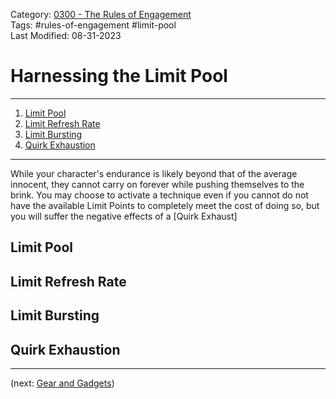 Category: [0300 - The Rules of Engagement](0300%20-%20The%20Rules%20of%20Engagement.md)  
Tags: #rules-of-engagement #limit-pool   
Last Modified: 08-31-2023  
# Harnessing the Limit Pool

****

1. [Limit Pool](Harnessing20%the%20Limit%20Pool.md#limit-pool)
2. [Limit Refresh Rate](Harnessing20%the%20Limit%20Pool.md#limit-refresh-rate)
3. [Limit Bursting](Harnessing20%the%20Limit%20Pool.md#limit-bursting)
4. [Quirk Exhaustion](Harnessing20%the%20Limit%20Pool.md#quirk-exhaustion)

****

While your character's endurance is likely beyond that of the average innocent, they cannot carry on forever while pushing themselves to the brink. You may choose to activate a technique even if you cannot do not have the available Limit Points to completely meet the cost of doing so, but you will suffer the negative effects of a [Quirk Exhaust]

## Limit Pool

## Limit Refresh Rate

## Limit Bursting

## Quirk Exhaustion

****

(next: [Gear and Gadgets](Gear%20and%20Gadgets.md))